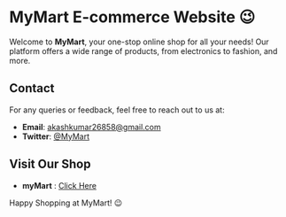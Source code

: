 # MyMart E-commerce Website 😉
Welcome to **MyMart**, your one-stop online shop for all your needs! Our platform offers a wide range of products, from electronics to fashion, and more.

## Contact
For any queries or feedback, feel free to reach out to us at:

- **Email**: akashkumar26858@gmail.com
- **Twitter**: [@MyMart](https://www.linkedin.com/in/akash-kumar-mandal-20654921b/)

## Visit Our Shop

- **myMart** : [Click Here](https://my-mart-kappa.vercel.app/)

Happy Shopping at MyMart! 😉
